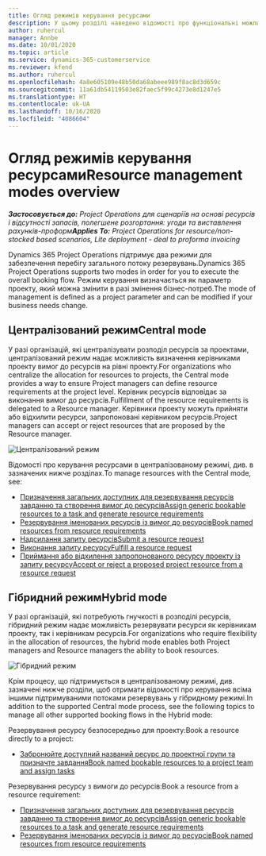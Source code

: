 ```yaml
---
title: Огляд режимів керування ресурсами
description: У цьому розділі наведено відомості про функціональні можливості керування ресурсами в Dynamics 365 Project Operations.
author: ruhercul
manager: Annbe
ms.date: 10/01/2020
ms.topic: article
ms.service: dynamics-365-customerservice
ms.reviewer: kfend
ms.author: ruhercul
ms.openlocfilehash: 4a8e605109e48b50da68abeee989f8ac8d3d659c
ms.sourcegitcommit: 11a61db54119503e82faec5f99c4273e8d1247e5
ms.translationtype: HT
ms.contentlocale: uk-UA
ms.lasthandoff: 10/16/2020
ms.locfileid: "4086604"
---
```

# <a name="resource-management-modes-overview"></a><span data-ttu-id="89b1f-103">Огляд режимів керування ресурсами</span><span class="sxs-lookup"><span data-stu-id="89b1f-103">Resource management modes overview</span></span>

<span data-ttu-id="89b1f-104">_**Застосовується до:** Project Operations для сценаріїв на основі ресурсів і відсутності запасів, полегшене розгортання: угоди та виставлення рахунків-проформ_</span><span class="sxs-lookup"><span data-stu-id="89b1f-104">_**Applies To:** Project Operations for resource/non-stocked based scenarios, Lite deployment - deal to proforma invoicing_</span></span>


<span data-ttu-id="89b1f-105">Dynamics 365 Project Operations підтримує два режими для забезпечення перебігу загального потоку резервувань.</span><span class="sxs-lookup"><span data-stu-id="89b1f-105">Dynamics 365 Project Operations supports two modes in order for you to execute the overall booking flow.</span></span> <span data-ttu-id="89b1f-106">Режим керування визначається як параметр проекту, який можна змінити в разі змінення бізнес-потреб.</span><span class="sxs-lookup"><span data-stu-id="89b1f-106">The mode of management is defined as a project parameter and can be modified if your business needs change.</span></span>    

## <a name="central-mode"></a><span data-ttu-id="89b1f-107">Централізований режим</span><span class="sxs-lookup"><span data-stu-id="89b1f-107">Central mode</span></span>
<span data-ttu-id="89b1f-108">У разі організацій, які централізувати розподіл ресурсів за проектами, централізований режим надає можливість визначення керівниками проекту вимог до ресурсів на рівні проекту.</span><span class="sxs-lookup"><span data-stu-id="89b1f-108">For organizations who centralize the allocation for resources to projects, the Central mode provides a way to ensure Project managers can define resource requirements at the project level.</span></span> <span data-ttu-id="89b1f-109">Керівник ресурсів відповідає за виконання вимог до ресурсів.</span><span class="sxs-lookup"><span data-stu-id="89b1f-109">Fulfillment of the resource requirements is delegated to a Resource manager.</span></span> <span data-ttu-id="89b1f-110">Керівники проекту можуть прийняти або відхилити ресурси, запропоновані керівником ресурсів.</span><span class="sxs-lookup"><span data-stu-id="89b1f-110">Project managers can accept or reject resources that are proposed by the Resource manager.</span></span>

![Централізований режим](./media/resource-management-central.png)

<span data-ttu-id="89b1f-112">Відомості про керування ресурсами в централізованому режимі, див. в зазначених нижче розділах.</span><span class="sxs-lookup"><span data-stu-id="89b1f-112">To manage resources with the Central mode, see:</span></span>

- [<span data-ttu-id="89b1f-113">Призначення загальних доступних для резервування ресурсів завданню та створення вимог до ресурсів</span><span class="sxs-lookup"><span data-stu-id="89b1f-113">Assign generic bookable resources to a task and generate resource requirements</span></span>](https://docs.microsoft.com/dynamics365/project-service/assign-generic-bookable-resource)
- [<span data-ttu-id="89b1f-114">Резервування іменованих ресурсів із вимог до ресурсів</span><span class="sxs-lookup"><span data-stu-id="89b1f-114">Book named resources from resource requirements</span></span>](https://docs.microsoft.com/dynamics365/project-service/book-named-resource)
- [<span data-ttu-id="89b1f-115">Надсилання запиту ресурсів</span><span class="sxs-lookup"><span data-stu-id="89b1f-115">Submit a resource request</span></span>](https://docs.microsoft.com/dynamics365/project-service/submit-resource-request)
- [<span data-ttu-id="89b1f-116">Виконання запиту ресурсу</span><span class="sxs-lookup"><span data-stu-id="89b1f-116">Fulfill a resource request</span></span>](https://docs.microsoft.com/dynamics365/project-service/resource-management-fulfill-requests)
- [<span data-ttu-id="89b1f-117">Приймання або відхилення запропонованого ресурсу проекту із запиту ресурсу</span><span class="sxs-lookup"><span data-stu-id="89b1f-117">Accept or reject a proposed project resource from a resource request</span></span>](https://docs.microsoft.com/dynamics365/project-service/accept-reject-proposed-resource)

## <a name="hybrid-mode"></a><span data-ttu-id="89b1f-118">Гібридний режим</span><span class="sxs-lookup"><span data-stu-id="89b1f-118">Hybrid mode</span></span>
<span data-ttu-id="89b1f-119">У разі організацій, які потребують гнучкості в розподілі ресурсів, гібридний режим надає можливість резервувати ресурси як керівникам проекту, так і керівникам ресурсів.</span><span class="sxs-lookup"><span data-stu-id="89b1f-119">For organizations who require flexibility in the allocation of resources, the hybrid mode enables both Project managers and Resource managers the ability to book resources.</span></span>

![Гібридний режим](./media/resource-management-hybrid.png)

<span data-ttu-id="89b1f-121">Крім процесу, що підтримується в централізованому режимі, див. зазначені нижче розділи, щоб отримати відомості про керування всіма іншими підтримуваними потоками резервувань у гібридному режимі.</span><span class="sxs-lookup"><span data-stu-id="89b1f-121">In addition to the supported Central mode process, see the following topics to manage all other supported booking flows in the Hybrid mode:</span></span>

<span data-ttu-id="89b1f-122">Резервування ресурсу безпосередньо для проекту:</span><span class="sxs-lookup"><span data-stu-id="89b1f-122">Book a resource directly to a project:</span></span>
- [<span data-ttu-id="89b1f-123">Забронюйте доступний названий ресурс до проектної групи та призначте завдання</span><span class="sxs-lookup"><span data-stu-id="89b1f-123">Book named bookable resources to a project team and assign tasks</span></span>](https://docs.microsoft.com/dynamics365/project-service/assign-named-bookable-resource)

<span data-ttu-id="89b1f-124">Резервування ресурсу з вимоги до ресурсів:</span><span class="sxs-lookup"><span data-stu-id="89b1f-124">Book a resource from a resource requirement:</span></span>
- [<span data-ttu-id="89b1f-125">Призначення загальних доступних для резервування ресурсів завданню та створення вимог до ресурсів</span><span class="sxs-lookup"><span data-stu-id="89b1f-125">Assign generic bookable resources to a task and generate resource requirements</span></span>](https://docs.microsoft.com/dynamics365/project-service/assign-generic-bookable-resource)
- [<span data-ttu-id="89b1f-126">Резервування іменованих ресурсів із вимог до ресурсів</span><span class="sxs-lookup"><span data-stu-id="89b1f-126">Book named resources from resource requirements</span></span>](https://docs.microsoft.com/dynamics365/project-service/book-named-resource)
